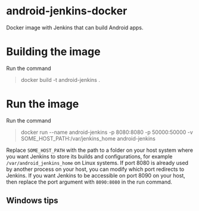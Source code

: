 # android-jenkins-docker
Docker image with Jenkins that can build Android apps.

# Building the image
Run the command
>docker build -t android-jenkins .

# Run the image
Run the command
>docker run --name android-jenkins -p 8080:8080 -p 50000:50000 -v SOME_HOST_PATH:/var/jenkins_home android-jenkins

Replace ```SOME_HOST_PATH``` with the path to a folder on your host system where you want Jenkins to store its builds and configurations, for example ```/var/android_jenkins_home``` on Linux systems. If port 8080 is already used by another process on your host, you can modify which port redirects to Jenkins. If you want Jenkins to be accessible on port 8090 on your host, then replace the port argument with ```8090:8080``` in the run command.

## Windows tips
